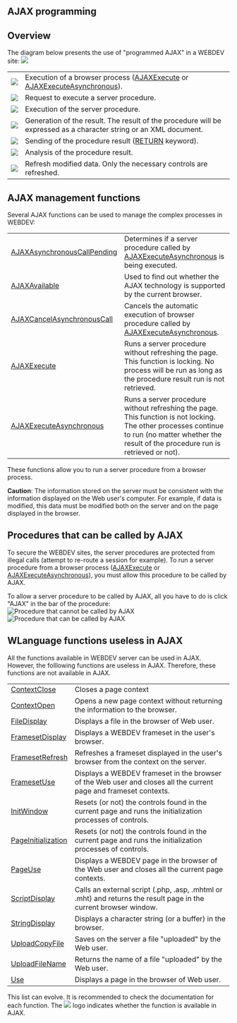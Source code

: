 


## AJAX programming
			



<a name="NOTE1"></a>
<a name="NOTE1_1"></a>


## Overview
<a name="overview_ELTTEXTE000243"></a>
The diagram below presents the use of "programmed AJAX" in a WEBDEV site:
![](https://doc.pcsoft.fr/en-US/images/image.awp?langid=3&name=AjaxProg.GIF)



|   |   |
| --- | --- |
| ![](https://doc.pcsoft.fr/en-US/images/image.awp?langid=3&name=PuceAjax1.gif)<br> | Execution of a browser process ([AJAXExecute](../WDLang2/3055114.md) or [AJAXExecuteAsynchronous](../WDLang2/3055115.md)). |
| ![](https://doc.pcsoft.fr/en-US/images/image.awp?langid=3&name=PuceAjax2.gif)<br> | Request to execute a server procedure. |
| ![](https://doc.pcsoft.fr/en-US/images/image.awp?langid=3&name=PuceAjax3.gif)<br> | Execution of the server procedure. |
| ![](https://doc.pcsoft.fr/en-US/images/image.awp?langid=3&name=PuceAjax4.gif)<br> | Generation of the result. The result of the procedure will be expressed as a character string or an XML document. |
| ![](https://doc.pcsoft.fr/en-US/images/image.awp?langid=3&name=PuceAjax5.gif)<br> | Sending of the procedure result ([RETURN](../Motscles/1510007.md) keyword). |
| ![](https://doc.pcsoft.fr/en-US/images/image.awp?langid=3&name=PuceAjax6.gif)<br> | Analysis of the procedure result. |
| ![](https://doc.pcsoft.fr/en-US/images/image.awp?langid=3&name=PuceAjax7.gif)<br> | Refresh modified data. Only the necessary controls are refreshed. |



<a name="NOTE2"></a>
<a name="NOTE2_1"></a>


## AJAX management functions
<a name="ajax_management_functions_ELTTEXTE000267"></a>
Several AJAX functions can be used to manage the complex processes in WEBDEV:


|   |   |
| --- | --- |
| [AJAXAsynchronousCallPending](../WDLang2/3055111.md) | Determines if a server procedure called by [AJAXExecuteAsynchronous](../WDLang2/3055115.md) is being executed. |
| [AJAXAvailable](../WDLang2/3055112.md) | Used to find out whether the AJAX technology is supported by the current browser. |
| [AJAXCancelAsynchronousCall](../WDLang2/3055110.md) | Cancels the automatic execution of browser procedure called by [AJAXExecuteAsynchronous](../WDLang2/3055115.md). |
| [AJAXExecute](../WDLang2/3055114.md) | Runs a server procedure without refreshing the page. This function is locking. No process will be run as long as the procedure result run is not retrieved. |
| [AJAXExecuteAsynchronous](../WDLang2/3055115.md) | Runs a server procedure without refreshing the page. This function is not locking. The other processes continue to run (no matter whether the result of the procedure run is retrieved or not). |


These functions allow you to run a server procedure from a browser process.

**Caution**: The information stored on the server must be consistent with the information displayed on the Web user's computer. For example, if data is modified, this data must be modified both on the server and on the page displayed in the browser.

<a name="NOTE3"></a>
<a name="NOTE3_1"></a>


## Procedures that can be called by AJAX
<a name="procedures_that_can_called_ajax_ELTTEXTE000291"></a>
To secure the WEBDEV sites, the server procedures are protected from illegal calls (attempt to re-route a session for example). To run a server procedure from a browser process ([AJAXExecute](../WDLang2/3055114.md) or [AJAXExecuteAsynchronous](../WDLang2/3055115.md)), you must allow this procedure to be called by AJAX.

To allow a server procedure to be called by AJAX, all you have to do is click "AJAX" in the bar of the procedure: ![Procedure that cannot be called by AJAX](https://doc.pcsoft.fr/en-US/images/image.awp?langid=3&name=AJAXProcRouge.GIF)
![Procedure that can be called by AJAX](https://doc.pcsoft.fr/en-US/images/image.awp?langid=3&name=AJAXProcVert.GIF)


<a name="NOTE4"></a>
<a name="NOTE4_1"></a>


## WLanguage functions useless in AJAX
<a name="wlanguage_functions_useless_ajax_ELTTEXTE000315"></a>
All the functions available in WEBDEV server can be used in AJAX. However, the folllowing functions are useless in AJAX. Therefore, these functions are not available in AJAX.


|   |   |
| --- | --- |
| [ContextClose](../WDLang2/3058003.md) | Closes a page context |
| [ContextOpen](../WDLang2/3058004.md) | Opens a new page context without returning the information to the browser. |
| [FileDisplay](../WDLang2/3012005.md) | Displays a file in the browser of Web user. |
| [FramesetDisplay](../WDLang2/3058006.md) | Displays a WEBDEV frameset in the user's browser. |
| [FramesetRefresh](../WDLang2/3058014.md) | Refreshes a frameset displayed in the user's browser from the context on the server. |
| [FramesetUse](../WDLang2/3058012.md) | Displays a WEBDEV frameset in the browser of the Web user and closes all the current page and frameset contexts. |
| [InitWindow](../WDLang1/3038019.md) | Resets (or not) the controls found in the current page and runs the initialization processes of controls. |
| [PageInitialization](../WDLang2/3058025.md) | Resets (or not) the controls found in the current page and runs the initialization processes of controls. |
| [PageUse](../WDLang2/3058016.md) | Displays a WEBDEV page in the browser of the Web user and closes all the current page contexts. |
| [ScriptDisplay](../WDLang2/3012017.md) | Calls an external script (.php, .asp, .mhtml or .mht) and returns the result page in the current browser window. |
| [StringDisplay](../WDLang2/3012001.md) | Displays a character string (or a buffer) in the browser. |
| [UploadCopyFile](../WDLang2/3012023.md) | Saves on the server a file "uploaded" by the Web user. |
| [UploadFileName](../WDLang2/3012022.md) | Returns the name of a file "uploaded" by the Web user. |
| [Use](../WDLang1/3038044.md) | Displays a page in the browser of Web user. |


This list can evolve. It is recommended to check the documentation for each function. The ![](https://doc.pcsoft.fr/en-US/images/image.awp?langid=3&name=IconeAjax.GIF)
 logo indicates whether the function is available in AJAX.


